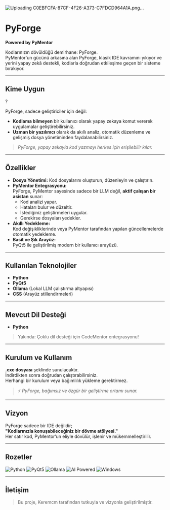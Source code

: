 ![Uploading C0EBFCFA-87CF-4F26-A373-C7FDCD964A1A.png…]()
# PyForge
**Powered by PyMentor**

Kodlarınızın dövüldüğü demirhane: PyForge.  
PyMentor'un gücünü arkasına alan PyForge, klasik IDE kavramını yıkıyor ve yerini yapay zekâ destekli, kodlarla doğrudan etkileşime geçen bir sisteme bırakıyor.

---

## Kime Uygun
?

PyForge, sadece geliştiriciler için değil:  
- **Kodlama bilmeyen** bir kullanıcı olarak yapay zekaya komut vererek uygulamalar geliştirebilirsiniz.  
- **Uzman bir yazılımcı** olarak da akıllı analiz, otomatik düzenleme ve gelişmiş dosya yönetiminden faydalanabilirsiniz.

> *PyForge, yapay zekayla kod yazmayı herkes için erişilebilir kılar.*

---

## Özellikler

- **Dosya Yönetimi:** Kod dosyalarını oluşturun, düzenleyin ve çalıştırın.
- **PyMentor Entegrasyonu:**  
  PyForge, PyMentor sayesinde sadece bir LLM değil, **aktif çalışan bir asistan** sunar:  
  - Kod analizi yapar.  
  - Hataları bulur ve düzeltir.  
  - İstediğiniz geliştirmeleri uygular.  
  - Gerekirse dosyaları yedekler.
- **Akıllı Yedekleme:**  
  Kod değişikliklerinde veya PyMentor tarafından yapılan güncellemelerde otomatik yedekleme.
- **Basit ve Şık Arayüz:**  
  PyQt5 ile geliştirilmiş modern bir kullanıcı arayüzü.
  
---

## Kullanılan Teknolojiler

- **Python**
- **PyQt5**
- **Ollama** (Lokal LLM çalıştırma altyapısı)
- **CSS** (Arayüz stillendirmeleri)

---

## Mevcut Dil Desteği

- **Python**

> Yakında: Çoklu dil desteği için CodeMentor entegrasyonu!

---

## Kurulum ve Kullanım

**.exe dosyası** şeklinde sunulacaktır.  
İndirdikten sonra doğrudan çalıştırabilirsiniz.  
Herhangi bir kurulum veya bağımlılık yükleme gerektirmez.

> ⚡ *PyForge, bağımsız ve özgür bir geliştirme ortamı sunar.*

---

## Vizyon

PyForge sadece bir IDE değildir;  
**"Kodlarınızla konuşabileceğiniz bir dövme atölyesi."**  
Her satır kod, PyMentor’un eliyle dövülür, işlenir ve mükemmelleştirilir.

---

## Rozetler

![Python](https://img.shields.io/badge/Python-3.11-blue?logo=python)
![PyQt5](https://img.shields.io/badge/PyQt5-UI-lightgrey?logo=qt)
![Ollama](https://img.shields.io/badge/Ollama-LLM-green?logo=fire)
![AI Powered](https://img.shields.io/badge/AI-Powered_by_PyMentor-red?logo=star)
![Windows](https://img.shields.io/badge/Platform-Windows-blue?logo=windows)

---

## İletişim

> Bu proje, Keremcm tarafından tutkuyla ve vizyonla geliştirilmiştir.
